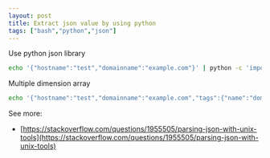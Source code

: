 ```yaml
---
layout: post
title: Extract json value by using python
tags: ["bash","python","json"]
---
```

Use python json library

```bash
echo '{"hostname":"test","domainname":"example.com"}' | python -c 'import json,sys;obj=json.load(sys.stdin);print obj["hostname"]'
```

Multiple dimension array

```bash
echo '{"hostname":"test","domainname":"example.com","tags":{"name":"domain","description":"example domain"}}' | python -c 'import json,sys;obj=json.load(sys.stdin);print obj["tags"]["name"]'
```

See more:
- [https://stackoverflow.com/questions/1955505/parsing-json-with-unix-tools](https://stackoverflow.com/questions/1955505/parsing-json-with-unix-tools)
